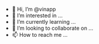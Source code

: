 - 👋 Hi, I’m @vinapp
- 👀 I’m interested in ...
- 🌱 I’m currently learning ...
- 💞️ I’m looking to collaborate on ...
- 📫 How to reach me ...

<!---
vinapp/vinapp is a ✨ special ✨ repository because its `README.md` (this file) appears on your GitHub profile.
You can click the Preview link to take a look at your changes.
--->
